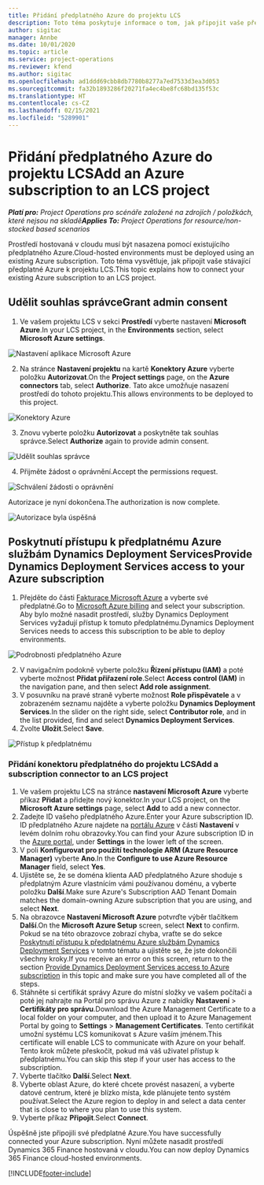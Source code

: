```yaml
---
title: Přidání předplatného Azure do projektu LCS
description: Toto téma poskytuje informace o tom, jak připojit vaše předplatné Azure k projektu LCS.
author: sigitac
manager: Annbe
ms.date: 10/01/2020
ms.topic: article
ms.service: project-operations
ms.reviewer: kfend
ms.author: sigitac
ms.openlocfilehash: ad1ddd69cbb8db7780b8277a7ed7533d3ea3d053
ms.sourcegitcommit: fa32b1893286f20271fa4ec4be8fc68bd135f53c
ms.translationtype: HT
ms.contentlocale: cs-CZ
ms.lasthandoff: 02/15/2021
ms.locfileid: "5289901"
---
```

# <a name="add-an-azure-subscription-to-an-lcs-project"></a><span data-ttu-id="531b7-103">Přidání předplatného Azure do projektu LCS</span><span class="sxs-lookup"><span data-stu-id="531b7-103">Add an Azure subscription to an LCS project</span></span>

<span data-ttu-id="531b7-104">_**Platí pro:** Project Operations pro scénáře založené na zdrojích / položkách, které nejsou na skladě_</span><span class="sxs-lookup"><span data-stu-id="531b7-104">_**Applies To:** Project Operations for resource/non-stocked based scenarios_</span></span>

<span data-ttu-id="531b7-105">Prostředí hostovaná v cloudu musí být nasazena pomocí existujícího předplatného Azure.</span><span class="sxs-lookup"><span data-stu-id="531b7-105">Cloud-hosted environments must be deployed using an existing Azure subscription.</span></span> <span data-ttu-id="531b7-106">Toto téma vysvětluje, jak připojit vaše stávající předplatné Azure k projektu LCS.</span><span class="sxs-lookup"><span data-stu-id="531b7-106">This topic explains how to connect your existing Azure subscription to an LCS project.</span></span> 

## <a name="grant-admin-consent"></a><span data-ttu-id="531b7-107">Udělit souhlas správce</span><span class="sxs-lookup"><span data-stu-id="531b7-107">Grant admin consent</span></span>

1. <span data-ttu-id="531b7-108">Ve vašem projektu LCS v sekci **Prostředí** vyberte nastavení **Microsoft Azure**.</span><span class="sxs-lookup"><span data-stu-id="531b7-108">In your LCS project, in the **Environments** section, select **Microsoft Azure settings**.</span></span>

![Nastavení aplikace Microsoft Azure](./media/1MicrosoftAzureSettings.png)

2. <span data-ttu-id="531b7-110">Na stránce **Nastavení projektu** na kartě **Konektory Azure** vyberte položku **Autorizovat**.</span><span class="sxs-lookup"><span data-stu-id="531b7-110">On the **Project settings** page, on the **Azure connectors** tab, select **Authorize**.</span></span> <span data-ttu-id="531b7-111">Tato akce umožňuje nasazení prostředí do tohoto projektu.</span><span class="sxs-lookup"><span data-stu-id="531b7-111">This allows environments to be deployed to this project.</span></span>

![Konektory Azure](./media/2AzureConnectors.png)

3. <span data-ttu-id="531b7-113">Znovu vyberte položku **Autorizovat** a poskytněte tak souhlas správce.</span><span class="sxs-lookup"><span data-stu-id="531b7-113">Select **Authorize** again to provide admin consent.</span></span>

![Udělit souhlas správce](./media/3GrantAdminConsent.png)

4. <span data-ttu-id="531b7-115">Přijměte žádost o oprávnění.</span><span class="sxs-lookup"><span data-stu-id="531b7-115">Accept the permissions request.</span></span>

![Schválení žádosti o oprávnění](./media/4AcceptPermissionRequest.png)

<span data-ttu-id="531b7-117">Autorizace je nyní dokončena.</span><span class="sxs-lookup"><span data-stu-id="531b7-117">The authorization is now complete.</span></span> 

![Autorizace byla úspěšná](./media/5AuthorizationComplete.png)

## <a name="provide-dynamics-deployment-services-access-to-your-azure-subscription"></a><a name="provide"></a><span data-ttu-id="531b7-119">Poskytnutí přístupu k předplatnému Azure službám Dynamics Deployment Services</span><span class="sxs-lookup"><span data-stu-id="531b7-119">Provide Dynamics Deployment Services access to your Azure subscription</span></span>

1. <span data-ttu-id="531b7-120">Přejděte do části [Fakturace Microsoft Azure](https://portal.azure.com/#blade/Microsoft\_Azure\_Billing/SubscriptionsBlade) a vyberte své předplatné.</span><span class="sxs-lookup"><span data-stu-id="531b7-120">Go to [Microsoft Azure billing](https://portal.azure.com/#blade/Microsoft\_Azure\_Billing/SubscriptionsBlade) and select your subscription.</span></span> <span data-ttu-id="531b7-121">Aby bylo možné nasadit prostředí, služby Dynamics Deployment Services vyžadují přístup k tomuto předplatnému.</span><span class="sxs-lookup"><span data-stu-id="531b7-121">Dynamics Deployment Services needs to access this subscription to be able to deploy environments.</span></span>

![Podrobnosti předplatného Azure](./media/6AzureSubscription.png)

2. <span data-ttu-id="531b7-123">V navigačním podokně vyberte položku **Řízení přístupu (IAM)** a poté vyberte možnost **Přidat přiřazení role**.</span><span class="sxs-lookup"><span data-stu-id="531b7-123">Select **Access control (IAM)** in the navigation pane, and then select **Add role assignment**.</span></span>
3. <span data-ttu-id="531b7-124">V posuvníku na pravé straně vyberte možnost **Role přispěvatele** a v zobrazeném seznamu najděte a vyberte položku **Dynamics Deployment Services**.</span><span class="sxs-lookup"><span data-stu-id="531b7-124">In the slider on the right side, select **Contributor role**, and in the list provided, find and select **Dynamics Deployment Services**.</span></span> 
4. <span data-ttu-id="531b7-125">Zvolte **Uložit**.</span><span class="sxs-lookup"><span data-stu-id="531b7-125">Select **Save**.</span></span>

![Přístup k předplatnému](./media/7SubscriptionAccess.png)

### <a name="add-a-subscription-connector-to-an-lcs-project"></a><span data-ttu-id="531b7-127">Přidání konektoru předplatného do projektu LCS</span><span class="sxs-lookup"><span data-stu-id="531b7-127">Add a subscription connector to an LCS project</span></span>

1. <span data-ttu-id="531b7-128">Ve vašem projektu LCS na stránce **nastavení Microsoft Azure** vyberte příkaz **Přidat** a přidejte nový konektor.</span><span class="sxs-lookup"><span data-stu-id="531b7-128">In your LCS project, on the **Microsoft Azure settings** page, select **Add** to add a new connector.</span></span>
2. <span data-ttu-id="531b7-129">Zadejte ID vašeho předplatného Azure.</span><span class="sxs-lookup"><span data-stu-id="531b7-129">Enter your Azure subscription ID.</span></span> <span data-ttu-id="531b7-130">ID předplatného Azure najdete na [portálu Azure](https://ms.portal.azure.com/) v části **Nastavení** v levém dolním rohu obrazovky.</span><span class="sxs-lookup"><span data-stu-id="531b7-130">You can find your Azure subscription ID in the [Azure portal](https://ms.portal.azure.com/), under  **Settings**  in the lower left of the screen.</span></span>
3. <span data-ttu-id="531b7-131">V poli **Konfigurovat pro použití technologie ARM (Azure Resource Manager)** vyberte **Ano**.</span><span class="sxs-lookup"><span data-stu-id="531b7-131">In the **Configure to use Azure Resource Manager** field, select **Yes**.</span></span>
4. <span data-ttu-id="531b7-132">Ujistěte se, že se doména klienta AAD předplatného Azure shoduje s předplatným Azure vlastnícím vámi používanou doménu, a vyberte položku **Další**.</span><span class="sxs-lookup"><span data-stu-id="531b7-132">Make sure Azure's Subscription AAD Tenant Domain matches the domain-owning Azure subscription that you are using, and select **Next**.</span></span>
5. <span data-ttu-id="531b7-133">Na obrazovce **Nastavení Microsoft Azure** potvrďte výběr tlačítkem **Další**.</span><span class="sxs-lookup"><span data-stu-id="531b7-133">On the **Microsoft Azure Setup** screen, select **Next** to confirm.</span></span> <span data-ttu-id="531b7-134">Pokud se na této obrazovce zobrazí chyba, vraťte se do sekce [Poskytnutí přístupu k předplatnému Azure službám Dynamics Deployment Services](#provide) v tomto tématu a ujistěte se, že jste dokončili všechny kroky.</span><span class="sxs-lookup"><span data-stu-id="531b7-134">If you receive an error on this screen, return to the section [Provide Dynamics Deployment Services access to Azure subscription](#provide) in this topic and make sure you have completed all of the steps.</span></span>
6. <span data-ttu-id="531b7-135">Stáhněte si certifikát správy Azure do místní složky ve vašem počítači a poté jej nahrajte na Portál pro správu Azure z nabídky **Nastavení** > **Certifikáty pro správu**.</span><span class="sxs-lookup"><span data-stu-id="531b7-135">Download the Azure Management Certificate to a local folder on your computer, and then upload it to Azure Management Portal by going to **Settings** > **Management Certificates**.</span></span> <span data-ttu-id="531b7-136">Tento certifikát umožní systému LCS komunikovat s Azure vaším jménem.</span><span class="sxs-lookup"><span data-stu-id="531b7-136">This certificate will enable LCS to communicate with Azure on your behalf.</span></span> <span data-ttu-id="531b7-137">Tento krok můžete přeskočit, pokud má váš uživatel přístup k předplatnému.</span><span class="sxs-lookup"><span data-stu-id="531b7-137">You can skip this step if your user has access to the subscription.</span></span>
7. <span data-ttu-id="531b7-138">Vyberte tlačítko **Další**.</span><span class="sxs-lookup"><span data-stu-id="531b7-138">Select  **Next**.</span></span>
8. <span data-ttu-id="531b7-139">Vyberte oblast Azure, do které chcete provést nasazení, a vyberte datové centrum, které je blízko místa, kde plánujete tento systém používat.</span><span class="sxs-lookup"><span data-stu-id="531b7-139">Select the Azure region to deploy in and select a data center that is close to where you plan to use this system.</span></span>
9.  <span data-ttu-id="531b7-140">Vyberte příkaz **Připojit**.</span><span class="sxs-lookup"><span data-stu-id="531b7-140">Select  **Connect**.</span></span>

<span data-ttu-id="531b7-141">Úspěšně jste připojili své předplatné Azure.</span><span class="sxs-lookup"><span data-stu-id="531b7-141">You have successfully connected your Azure subscription.</span></span> <span data-ttu-id="531b7-142">Nyní můžete nasadit prostředí Dynamics 365 Finance hostovaná v cloudu.</span><span class="sxs-lookup"><span data-stu-id="531b7-142">You can now deploy Dynamics 365 Finance cloud-hosted environments.</span></span>




[!INCLUDE[footer-include](../includes/footer-banner.md)]